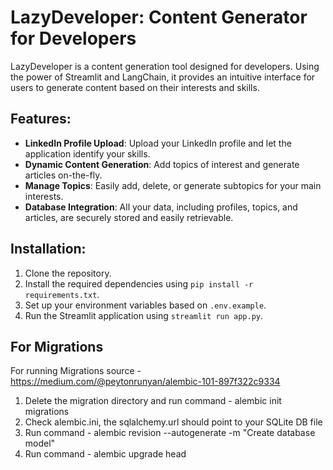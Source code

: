 # LazyDeveloper: Content Generator for Developers

LazyDeveloper is a content generation tool designed for developers. Using the power of Streamlit and LangChain, it provides an intuitive interface for users to generate content based on their interests and skills.

## Features:
- **LinkedIn Profile Upload**: Upload your LinkedIn profile and let the application identify your skills.
- **Dynamic Content Generation**: Add topics of interest and generate articles on-the-fly.
- **Manage Topics**: Easily add, delete, or generate subtopics for your main interests.
- **Database Integration**: All your data, including profiles, topics, and articles, are securely stored and easily retrievable.

## Installation:
1. Clone the repository.
2. Install the required dependencies using `pip install -r requirements.txt`.
3. Set up your environment variables based on `.env.example`.
4. Run the Streamlit application using `streamlit run app.py`.


## For Migrations
For running Migrations
source - https://medium.com/@peytonrunyan/alembic-101-897f322c9334

1. Delete the migration directory and run command - alembic init migrations
2. Check alembic.ini, the sqlalchemy.url should point to your SQLite DB file
3. Run command - alembic revision --autogenerate -m "Create database model"
4. Run command - alembic upgrade head